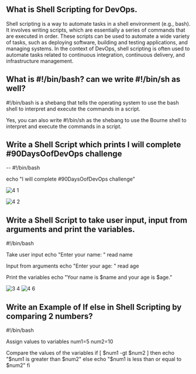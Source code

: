 
## What is Shell Scripting for DevOps.
 
 Shell scripting is a way to automate tasks in a shell environment (e.g., bash). It involves writing scripts, which are essentially a series of commands that are executed in order. These scripts can be used to automate a wide variety of tasks, such as deploying software, building and testing applications, and managing systems. In the context of DevOps, shell scripting is often used to automate tasks related to continuous integration, continuous delivery, and infrastructure management.
 
 
 ## What is #!/bin/bash? can we write #!/bin/sh as well?
 
 #!/bin/bash is a shebang that tells the operating system to use the bash shell to interpret and execute the commands in a script.

Yes, you can also write #!/bin/sh as the shebang to use the Bourne shell to interpret and execute the commands in a script.



## Write a Shell Script which prints I will complete #90DaysOofDevOps challenge

-- #!/bin/bash

echo "I will complete #90DaysOofDevOps challenge"

![4 1](https://user-images.githubusercontent.com/76457594/210493628-508b9912-76cf-4023-96fa-325f9fd2474d.png)

![4 2](https://user-images.githubusercontent.com/76457594/210493627-6a43f061-cf4d-4b37-a510-3ab7beddf2a0.png)


## Write a Shell Script to take user input, input from arguments and print the variables.

#!/bin/bash

Take user input
echo "Enter your name: "
read name

Input from arguments
echo "Enter your age: "
read age

Print the variables
echo "Your name is $name and your age is $age."

![3 4](https://user-images.githubusercontent.com/76457594/210495815-ff44b01a-d5aa-4fc5-92e7-e56444404265.png)
![4 6](https://user-images.githubusercontent.com/76457594/210495429-5a6ae140-1c19-4d97-8dd5-742fe21a56d8.png)




## Write an Example of If else in Shell Scripting by comparing 2 numbers?

#!/bin/bash

Assign values to variables
num1=5
num2=10

Compare the values of the variables
if [ $num1 -gt $num2 ]
then
echo "$num1 is greater than $num2"
else
echo "$num1 is less than or equal to $num2"
fi
